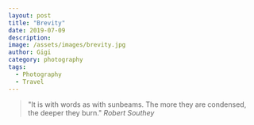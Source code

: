 ```yaml
---
layout: post
title: "Brevity"
date: 2019-07-09
description:
image: /assets/images/brevity.jpg
author: Gigi
category: photography
tags:
  - Photography
  - Travel
---
```


> "It is with words as with sunbeams. The more they are condensed, the deeper
> they burn."
> <cite>Robert Southey</cite>
